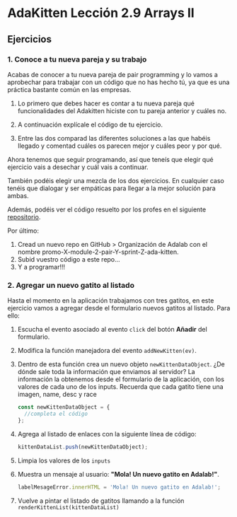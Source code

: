 # AdaKitten Lección 2.9 Arrays II

## Ejercicios

### 1. Conoce a tu nueva pareja y su trabajo

Acabas de conocer a tu nueva pareja de pair programming y lo vamos a aprobechar para trabajar con un código que no has hecho tú, ya que es una práctica bastante común en las empresas.

1. Lo primero que debes hacer es contar a tu nueva pareja qué funcionalidades del Adakitten hiciste con tu pareja anterior y cuáles no.

2. A continuación explícale el código de tu ejercicio.

3. Entre las dos comparad las diferentes soluciones a las que habéis llegado y comentad cuáles os parecen mejor y cuáles peor y por qué.

Ahora tenemos que seguir programando, así que teneís que elegir qué ejercicio vais a desechar y cuál vais a continuar.

También podéis elegir una mezcla de los dos ejercicios. En cualquier caso tenéis que dialogar y ser empáticas para llegar a la mejor solución para ambas.

Además, podéis ver el código resuelto por los profes en el siguiente [repositorio](https://github.com/Adalab/pw-adakitten).

Por último:

1. Cread un nuevo repo en GitHub > Organización de Adalab con el nombre promo-X-module-2-pair-Y-sprint-Z-ada-kitten.
2. Subid vuestro código a este repo...
3. Y a programar!!!

### 2. Agregar un nuevo gatito al listado

Hasta el momento en la aplicación trabajamos con tres gatitos, en este ejercicio vamos a agregar desde el formulario nuevos gatitos al listado. Para ello:

1. Escucha el evento asociado al evento `click` del botón **Añadir** del formulario.
2. Modifica la función manejadora del evento `addNewKitten(ev)`.
3. Dentro de esta función crea un nuevo objeto `newKittenDataObject`. ¿De dónde sale toda la información que enviamos al servidor? La información la obtenemos desde el formulario de la aplicación, con los valores de cada uno de los inputs. Recuerda que cada gatito tiene una imagen, name, desc y race

   ```js
   const newKittenDataObject = {
     //completa el código
   };
   ```

4. Agrega al listado de enlaces con la siguiente línea de código:

   ```js
   kittenDataList.push(newKittenDataObject);
   ```

5. Limpia los valores de los `inputs`
6. Muestra un mensaje al usuario: **"Mola! Un nuevo gatito en Adalab!"**.

   ```js
   labelMesageError.innerHTML = 'Mola! Un nuevo gatito en Adalab!';
   ```

7. Vuelve a pintar el listado de gatitos llamando a la función `renderKittenList(kittenDataList)`
